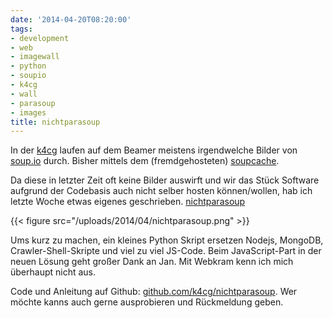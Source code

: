 ```yaml
---
date: '2014-04-20T08:20:00'
tags:
- development
- web
- imagewall
- python
- soupio
- k4cg
- wall
- parasoup
- images
title: nichtparasoup
---
```


In der [k4cg](http://k4cg.org) laufen auf dem Beamer meistens irgendwelche
Bilder von [soup.io](http://soup.io) durch. Bisher mittels dem (fremdgehosteten)
[soupcache](https://github.com/exi/soupcache).

Da diese in letzter Zeit oft keine Bilder auswirft und wir das Stück Software
aufgrund der Codebasis auch nicht selber hosten können/wollen, hab ich letzte
Woche etwas eigenes geschrieben. [nichtparasoup](https://github.com/k4cg/nichtparasoup)

{{< figure src="/uploads/2014/04/nichtparasoup.png" >}}

Ums kurz zu machen, ein kleines Python Skript ersetzen Nodejs, MongoDB,
Crawler-Shell-Skripte und viel zu viel JS-Code. Beim JavaScript-Part in der neuen Lösung
geht großer Dank an Jan. Mit Webkram kenn ich mich überhaupt nicht aus.

Code und Anleitung auf Github: [github.com/k4cg/nichtparasoup](https://github.com/k4cg/nichtparasoup).
Wer möchte kanns auch gerne ausprobieren und Rückmeldung geben.